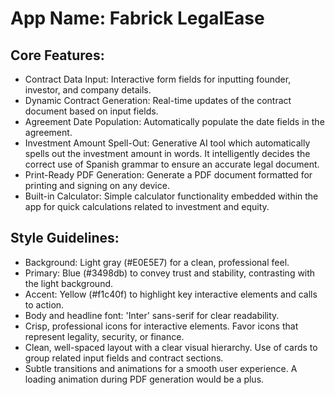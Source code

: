 # **App Name**: Fabrick LegalEase

## Core Features:

- Contract Data Input: Interactive form fields for inputting founder, investor, and company details.
- Dynamic Contract Generation: Real-time updates of the contract document based on input fields.
- Agreement Date Population: Automatically populate the date fields in the agreement.
- Investment Amount Spell-Out: Generative AI tool which automatically spells out the investment amount in words. It intelligently decides the correct use of Spanish grammar to ensure an accurate legal document. 
- Print-Ready PDF Generation: Generate a PDF document formatted for printing and signing on any device.
- Built-in Calculator: Simple calculator functionality embedded within the app for quick calculations related to investment and equity.

## Style Guidelines:

- Background: Light gray (#E0E5E7) for a clean, professional feel.
- Primary: Blue (#3498db) to convey trust and stability, contrasting with the light background.
- Accent: Yellow (#f1c40f) to highlight key interactive elements and calls to action.
- Body and headline font: 'Inter' sans-serif for clear readability.
- Crisp, professional icons for interactive elements. Favor icons that represent legality, security, or finance.
- Clean, well-spaced layout with a clear visual hierarchy. Use of cards to group related input fields and contract sections.
- Subtle transitions and animations for a smooth user experience. A loading animation during PDF generation would be a plus.